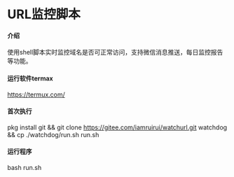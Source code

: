 # URL监控脚本

#### 介绍
使用shell脚本实时监控域名是否可正常访问，支持微信消息推送，每日监控报告等功能。

#### 运行软件termax

https://termux.com/

#### 首次执行

pkg install git && git clone https://gitee.com/iamruirui/watchurl.git watchdog && cp ./watchdog/run.sh run.sh

#### 运行程序

bash run.sh